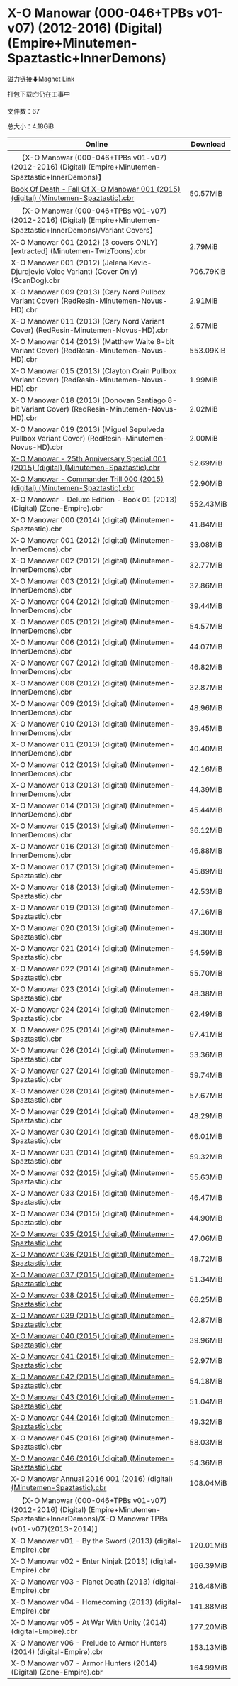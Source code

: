 # X-O Manowar (000-046+TPBs v01-v07) (2012-2016) (Digital) (Empire+Minutemen-Spaztastic+InnerDemons)

[磁力链接⬇Magnet Link](magnet:?xt=urn:btih:d3e095af54e2cc4f5ca4697ed2fbb8b25dc67741&dn=X-O%20Manowar%20%28000-046%2BTPBs%20v01-v07%29%20%282012-2016%29%20%28Digital%29%20%28Empire%2BMinutemen-Spaztastic%2BInnerDemons%29)

打包下载📦仍在工事中

文件数：67

总大小：4.18GiB

Online | Download
--- | ---
&emsp;【X-O Manowar (000-046+TPBs v01-v07) (2012-2016) (Digital) (Empire+Minutemen-Spaztastic+InnerDemons)】 | 
[Book Of Death - Fall Of X-O Manowar 001 (2015) (digital) (Minutemen-Spaztastic).cbr](https://github.com/alicewish/markdown/blob/master/comic/Book-Of-Death-Fall-Of-X-O-Manowar-001-2015-digital-Minutemen-Spaztastic-cbr.md) | 50.57MiB
&emsp;【X-O Manowar (000-046+TPBs v01-v07) (2012-2016) (Digital) (Empire+Minutemen-Spaztastic+InnerDemons)/Variant Covers】 | 
X-O Manowar 001 (2012) (3 covers ONLY) \[extracted\] (Minutemen-TwizToons).cbr | 2.79MiB
X-O Manowar 001 (2012) (Jelena Kevic-Djurdjevic Voice Variant) (Cover Only) (ScanDog).cbr | 706.79KiB
X-O Manowar 009 (2013) (Cary Nord Pullbox Variant Cover) (RedResin-Minutemen-Novus-HD).cbr | 2.91MiB
X-O Manowar 011 (2013) (Cary Nord Variant Cover) (RedResin-Minutemen-Novus-HD).cbr | 2.57MiB
X-O Manowar 014 (2013) (Matthew Waite 8-bit Variant Cover) (RedResin-Minutemen-Novus-HD).cbr | 553.09KiB
X-O Manowar 015 (2013) (Clayton Crain Pullbox Variant Cover) (RedResin-Minutemen-Novus-HD).cbr | 1.99MiB
X-O Manowar 018 (2013) (Donovan Santiago 8-bit Variant Cover) (RedResin-Minutemen-Novus-HD).cbr | 2.02MiB
X-O Manowar 019 (2013) (Miguel Sepulveda Pullbox Variant Cover) (RedResin-Minutemen-Novus-HD).cbr | 2.00MiB
[X-O Manowar - 25th Anniversary Special 001 (2015) (digital) (Minutemen-Spaztastic).cbr](https://github.com/alicewish/markdown/blob/master/comic/X-O-Manowar-25th-Anniversary-Special-001-2015-digital-Minutemen-Spaztastic-cbr.md) | 52.69MiB
[X-O Manowar - Commander Trill 000 (2015) (digital) (Minutemen-Spaztastic).cbr](https://github.com/alicewish/markdown/blob/master/comic/X-O-Manowar-Commander-Trill-000-2015-digital-Minutemen-Spaztastic-cbr.md) | 52.90MiB
X-O Manowar - Deluxe Edition - Book 01 (2013) (Digital) (Zone-Empire).cbr | 552.43MiB
X-O Manowar 000 (2014) (digital) (Minutemen-Spaztastic).cbr | 41.84MiB
X-O Manowar 001 (2012) (digital) (Minutemen-InnerDemons).cbr | 33.08MiB
X-O Manowar 002 (2012) (digital) (Minutemen-InnerDemons).cbr | 32.77MiB
X-O Manowar 003 (2012) (digital) (Minutemen-InnerDemons).cbr | 32.86MiB
X-O Manowar 004 (2012) (digital) (Minutemen-InnerDemons).cbr | 39.44MiB
X-O Manowar 005 (2012) (digital) (Minutemen-InnerDemons).cbr | 54.57MiB
X-O Manowar 006 (2012) (digital) (Minutemen-InnerDemons).cbr | 44.07MiB
X-O Manowar 007 (2012) (digital) (Minutemen-InnerDemons).cbr | 46.82MiB
X-O Manowar 008 (2012) (digital) (Minutemen-InnerDemons).cbr | 32.87MiB
X-O Manowar 009 (2013) (digital) (Minutemen-InnerDemons).cbr | 48.96MiB
X-O Manowar 010 (2013) (digital) (Minutemen-InnerDemons).cbr | 39.45MiB
X-O Manowar 011 (2013) (digital) (Minutemen-InnerDemons).cbr | 40.40MiB
X-O Manowar 012 (2013) (digital) (Minutemen-InnerDemons).cbr | 42.16MiB
X-O Manowar 013 (2013) (digital) (Minutemen-InnerDemons).cbr | 44.39MiB
X-O Manowar 014 (2013) (digital) (Minutemen-InnerDemons).cbr | 45.44MiB
X-O Manowar 015 (2013) (digital) (Minutemen-InnerDemons).cbr | 36.12MiB
X-O Manowar 016 (2013) (digital) (Minutemen-InnerDemons).cbr | 46.88MiB
X-O Manowar 017 (2013) (digital) (Minutemen-Spaztastic).cbr | 45.89MiB
X-O Manowar 018 (2013) (digital) (Minutemen-Spaztastic).cbr | 42.53MiB
X-O Manowar 019 (2013) (digital) (Minutemen-Spaztastic).cbr | 47.16MiB
X-O Manowar 020 (2013) (digital) (Minutemen-Spaztastic).cbr | 49.30MiB
X-O Manowar 021 (2014) (digital) (Minutemen-Spaztastic).cbr | 54.59MiB
X-O Manowar 022 (2014) (digital) (Minutemen-Spaztastic).cbr | 55.70MiB
X-O Manowar 023 (2014) (digital) (Minutemen-Spaztastic).cbr | 48.38MiB
X-O Manowar 024 (2014) (digital) (Minutemen-Spaztastic).cbr | 62.49MiB
X-O Manowar 025 (2014) (digital) (Minutemen-Spaztastic).cbr | 97.41MiB
X-O Manowar 026 (2014) (digital) (Minutemen-Spaztastic).cbr | 53.36MiB
X-O Manowar 027 (2014) (digital) (Minutemen-Spaztastic).cbr | 59.74MiB
X-O Manowar 028 (2014) (digital) (Minutemen-Spaztastic).cbr | 57.67MiB
X-O Manowar 029 (2014) (digital) (Minutemen-Spaztastic).cbr | 48.29MiB
X-O Manowar 030 (2014) (digital) (Minutemen-Spaztastic).cbr | 66.01MiB
X-O Manowar 031 (2014) (digital) (Minutemen-Spaztastic).cbr | 59.32MiB
X-O Manowar 032 (2015) (digital) (Minutemen-Spaztastic).cbr | 55.63MiB
X-O Manowar 033 (2015) (digital) (Minutemen-Spaztastic).cbr | 46.47MiB
X-O Manowar 034 (2015) (digital) (Minutemen-Spaztastic).cbr | 44.90MiB
[X-O Manowar 035 (2015) (digital) (Minutemen-Spaztastic).cbr](https://github.com/alicewish/markdown/blob/master/comic/X-O-Manowar-035-2015-digital-Minutemen-Spaztastic-cbr.md) | 47.06MiB
[X-O Manowar 036 (2015) (digital) (Minutemen-Spaztastic).cbr](https://github.com/alicewish/markdown/blob/master/comic/X-O-Manowar-036-2015-digital-Minutemen-Spaztastic-cbr.md) | 48.72MiB
[X-O Manowar 037 (2015) (digital) (Minutemen-Spaztastic).cbr](https://github.com/alicewish/markdown/blob/master/comic/X-O-Manowar-037-2015-digital-Minutemen-Spaztastic-cbr.md) | 51.34MiB
[X-O Manowar 038 (2015) (digital) (Minutemen-Spaztastic).cbr](https://github.com/alicewish/markdown/blob/master/comic/X-O-Manowar-038-2015-digital-Minutemen-Spaztastic-cbr.md) | 66.25MiB
[X-O Manowar 039 (2015) (digital) (Minutemen-Spaztastic).cbr](https://github.com/alicewish/markdown/blob/master/comic/X-O-Manowar-039-2015-digital-Minutemen-Spaztastic-cbr.md) | 42.87MiB
[X-O Manowar 040 (2015) (digital) (Minutemen-Spaztastic).cbr](https://github.com/alicewish/markdown/blob/master/comic/X-O-Manowar-040-2015-digital-Minutemen-Spaztastic-cbr.md) | 39.96MiB
[X-O Manowar 041 (2015) (digital) (Minutemen-Spaztastic).cbr](https://github.com/alicewish/markdown/blob/master/comic/X-O-Manowar-041-2015-digital-Minutemen-Spaztastic-cbr.md) | 52.97MiB
[X-O Manowar 042 (2015) (digital) (Minutemen-Spaztastic).cbr](https://github.com/alicewish/markdown/blob/master/comic/X-O-Manowar-042-2015-digital-Minutemen-Spaztastic-cbr.md) | 54.18MiB
[X-O Manowar 043 (2016) (digital) (Minutemen-Spaztastic).cbr](https://github.com/alicewish/markdown/blob/master/comic/X-O-Manowar-043-2016-digital-Minutemen-Spaztastic-cbr.md) | 51.04MiB
[X-O Manowar 044 (2016) (digital) (Minutemen-Spaztastic).cbr](https://github.com/alicewish/markdown/blob/master/comic/X-O-Manowar-044-2016-digital-Minutemen-Spaztastic-cbr.md) | 49.32MiB
X-O Manowar 045 (2016) (digital) (Minutemen-Spaztastic).cbr | 58.03MiB
[X-O Manowar 046 (2016) (digital) (Minutemen-Spaztastic).cbr](https://github.com/alicewish/markdown/blob/master/comic/X-O-Manowar-046-2016-digital-Minutemen-Spaztastic-cbr.md) | 54.36MiB
[X-O Manowar Annual 2016 001 (2016) (digital) (Minutemen-Spaztastic).cbr](https://github.com/alicewish/markdown/blob/master/comic/X-O-Manowar-Annual-2016-001-2016-digital-Minutemen-Spaztastic-cbr.md) | 108.04MiB
&emsp;【X-O Manowar (000-046+TPBs v01-v07) (2012-2016) (Digital) (Empire+Minutemen-Spaztastic+InnerDemons)/X-O Manowar TPBs (v01-v07)(2013-2014)】 | 
X-O Manowar v01 - By the Sword (2013) (digital-Empire).cbr | 120.01MiB
X-O Manowar v02 - Enter Ninjak (2013) (digital-Empire).cbr | 166.39MiB
X-O Manowar v03 - Planet Death (2013) (digital-Empire).cbr | 216.48MiB
X-O Manowar v04 - Homecoming (2013) (digital-Empire).cbr | 141.88MiB
X-O Manowar v05 - At War With Unity (2014) (digital-Empire).cbr | 177.20MiB
X-O Manowar v06 - Prelude to Armor Hunters (2014) (digital-Empire).cbr | 153.13MiB
X-O Manowar v07 - Armor Hunters (2014) (Digital) (Zone-Empire).cbr | 164.99MiB